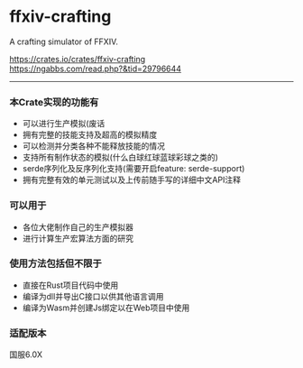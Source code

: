 # ffxiv-crafting

A crafting simulator of FFXIV.

https://crates.io/crates/ffxiv-crafting  
https://ngabbs.com/read.php?&tid=29796644

---

### 本Crate实现的功能有

- 可以进行生产模拟(废话
- 拥有完整的技能支持及超高的模拟精度
- 可以检测并分类各种不能释放技能的情况
- 支持所有制作状态的模拟(什么白球红球蓝球彩球之类的)
- serde序列化及反序列化支持(需要开启feature: serde-support)
- 拥有完整有效的单元测试以及上传前随手写的详细中文API注释

### 可以用于

- 各位大佬制作自己的生产模拟器
- 进行计算生产宏算法方面的研究

### 使用方法包括但不限于

- 直接在Rust项目代码中使用
- 编译为dll并导出C接口以供其他语言调用
- 编译为Wasm并创建Js绑定以在Web项目中使用

### 适配版本

国服6.0X
